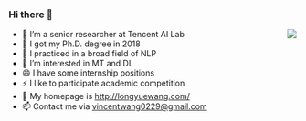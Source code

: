 ### Hi there 👋

<img align="right" src="https://github-readme-stats.vercel.app/api?username=longyuewangdcu&?count_private=true&show_icons=true&theme=vue" />

<!-- <img align="right" src="https://github-readme-stats.vercel.app/api/wakatime?username=longyuewangdcu&?count_private=true&show_icons=true&theme=vue" /> -->

<!--- **longyuewangdcu/longyuewangdcu** is a ✨ _special_ ✨ repository because its `README.md` (this file) appears on your GitHub profile. --->

- 🔭 I’m a senior researcher at Tencent AI Lab
- 🌱 I got my Ph.D. degree in 2018
- 👯 I practiced in a broad field of NLP
- 🤔 I’m interested in MT and DL
- 😄 I have some internship positions
- ⚡ I like to participate academic competition
- 💬 My homepage is http://longyuewang.com/
- 📫 Contact me via vincentwang0229@gmail.com

